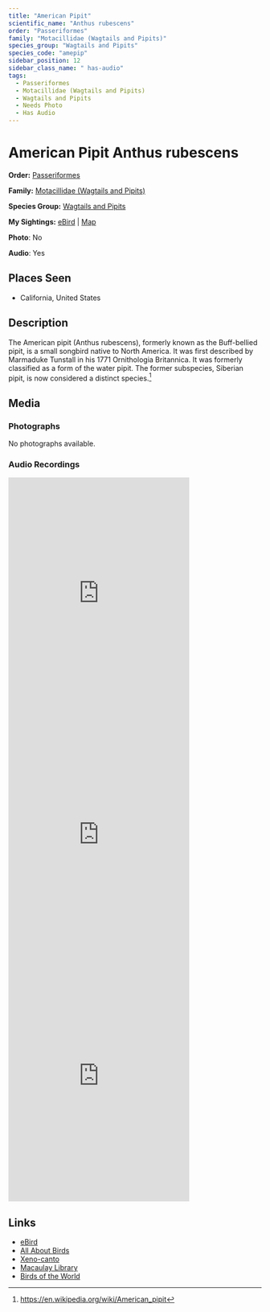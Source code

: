 ```yaml
---
title: "American Pipit"
scientific_name: "Anthus rubescens"
order: "Passeriformes"
family: "Motacillidae (Wagtails and Pipits)"
species_group: "Wagtails and Pipits"
species_code: "amepip"
sidebar_position: 12
sidebar_class_name: " has-audio"
tags: 
  - Passeriformes
  - Motacillidae (Wagtails and Pipits)
  - Wagtails and Pipits
  - Needs Photo
  - Has Audio
---
```


# American Pipit <span className='sci_name'>Anthus rubescens</span>

**Order:** [Passeriformes](/tags/passeriformes)

**Family:** [Motacillidae (Wagtails and Pipits)](/tags/motacillidae-wagtails-and-pipits)

**Species Group:** [Wagtails and Pipits](/tags/wagtails-and-pipits)

**My Sightings:** [eBird](https://ebird.org/lifelist?r=world&time=life&spp=amepip) | [Map](/map?species_code=amepip)

**Photo**: No 

**Audio**: Yes

## Places Seen

* California, United States

## Description
The American pipit (Anthus rubescens), formerly known as the Buff-bellied pipit, is a small songbird native to North America. It was first described by Marmaduke Tunstall in his 1771 Ornithologia Britannica. It was formerly classified as a form of the water pipit. The former subspecies, Siberian pipit, is now considered a distinct species.[^1]

[^1]: https://en.wikipedia.org/wiki/American_pipit

## Media
### Photographs
No photographs available.

### Audio Recordings
<iframe src="https://macaulaylibrary.org/asset/626684923/embed" width="360" height="480" frameborder="0" allowfullscreen></iframe>
<iframe src="https://macaulaylibrary.org/asset/626684924/embed" width="360" height="480" frameborder="0" allowfullscreen></iframe>
<iframe src="https://macaulaylibrary.org/asset/626684926/embed" width="360" height="480" frameborder="0" allowfullscreen></iframe>

## Links
* [eBird](https://ebird.org/species/amepip) 
* [All About Birds](https://www.allaboutbirds.org/guide/amepip) 
* [Xeno-canto](https://www.xeno-canto.org/species/anthus-rubescens) 
* [Macaulay Library](https://search.macaulaylibrary.org/catalog?taxonCode=amepip&sort=rating_rank_desc)
* [Birds of the World](https://birdsoftheworld.org/bow/species/amepip)
